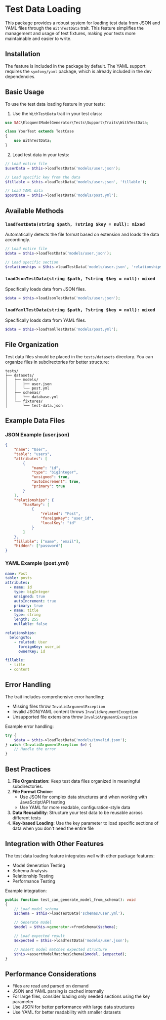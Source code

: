# Test Data Loading

This package provides a robust system for loading test data from JSON and YAML files through the `WithTestData` trait. This feature simplifies the management and usage of test fixtures, making your tests more maintainable and easier to write.

## Installation

The feature is included in the package by default. The YAML support requires the `symfony/yaml` package, which is already included in the dev dependencies.

## Basic Usage

To use the test data loading feature in your tests:

1. Use the `WithTestData` trait in your test class:

```php
use SAC\EloquentModelGenerator\Tests\Support\Traits\WithTestData;

class YourTest extends TestCase
{
    use WithTestData;
}
```

2. Load test data in your tests:

```php
// Load entire file
$userData = $this->loadTestData('models/user.json');

// Load specific key from the data
$fillable = $this->loadTestData('models/user.json', 'fillable');

// Load YAML data
$postData = $this->loadTestData('models/post.yml');
```

## Available Methods

### `loadTestData(string $path, ?string $key = null): mixed`

Automatically detects the file format based on extension and loads the data accordingly.

```php
// Load entire file
$data = $this->loadTestData('models/user.json');

// Load specific section
$relationships = $this->loadTestData('models/user.json', 'relationships');
```

### `loadJsonTestData(string $path, ?string $key = null): mixed`

Specifically loads data from JSON files.

```php
$data = $this->loadJsonTestData('models/user.json');
```

### `loadYamlTestData(string $path, ?string $key = null): mixed`

Specifically loads data from YAML files.

```php
$data = $this->loadYamlTestData('models/post.yml');
```

## File Organization

Test data files should be placed in the `tests/datasets` directory. You can organize files in subdirectories for better structure:

```
tests/
├── datasets/
│   ├── models/
│   │   ├── user.json
│   │   └── post.yml
│   ├── schemas/
│   │   └── database.yml
│   └── fixtures/
│       └── test-data.json
```

## Example Data Files

### JSON Example (user.json)

```json
{
    "name": "User",
    "table": "users",
    "attributes": [
        {
            "name": "id",
            "type": "bigInteger",
            "unsigned": true,
            "autoIncrement": true,
            "primary": true
        }
    ],
    "relationships": {
        "hasMany": [
            {
                "related": "Post",
                "foreignKey": "user_id",
                "localKey": "id"
            }
        ]
    },
    "fillable": ["name", "email"],
    "hidden": ["password"]
}
```

### YAML Example (post.yml)

```yaml
name: Post
table: posts
attributes:
  - name: id
    type: bigInteger
    unsigned: true
    autoIncrement: true
    primary: true
  - name: title
    type: string
    length: 255
    nullable: false

relationships:
  belongsTo:
    - related: User
      foreignKey: user_id
      ownerKey: id

fillable:
  - title
  - content
```

## Error Handling

The trait includes comprehensive error handling:

- Missing files throw `InvalidArgumentException`
- Invalid JSON/YAML content throws `InvalidArgumentException`
- Unsupported file extensions throw `InvalidArgumentException`

Example error handling:

```php
try {
    $data = $this->loadTestData('models/invalid.json');
} catch (InvalidArgumentException $e) {
    // Handle the error
}
```

## Best Practices

1. **File Organization**: Keep test data files organized in meaningful subdirectories.
2. **File Format Choice**:
   - Use JSON for complex data structures and when working with JavaScript/API testing
   - Use YAML for more readable, configuration-style data
3. **Data Reusability**: Structure your test data to be reusable across different tests
4. **Key-based Loading**: Use the key parameter to load specific sections of data when you don't need the entire file

## Integration with Other Features

The test data loading feature integrates well with other package features:

- Model Generation Testing
- Schema Analysis
- Relationship Testing
- Performance Testing

Example integration:

```php
public function test_can_generate_model_from_schema(): void
{
    // Load model schema
    $schema = $this->loadTestData('schemas/user.yml');

    // Generate model
    $model = $this->generator->fromSchema($schema);

    // Load expected result
    $expected = $this->loadTestData('models/user.json');

    // Assert model matches expected structure
    $this->assertModelMatchesSchema($model, $expected);
}
```

## Performance Considerations

- Files are read and parsed on demand
- JSON and YAML parsing is cached internally
- For large files, consider loading only needed sections using the key parameter
- Use JSON for better performance with large data structures
- Use YAML for better readability with smaller datasets

